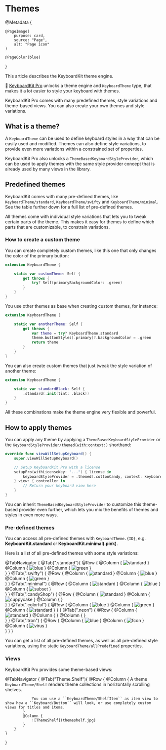 # Themes

@Metadata {

    @PageImage(
        purpose: card,
        source: "Page",
        alt: "Page icon"
    )

    @PageColor(blue)
}

This article describes the KeyboardKit theme engine.

👑 [KeyboardKit Pro][Pro] unlocks a theme engine and ``KeyboardTheme`` type, that makes it a lot easier to style your keyboard with themes. 

KeyboardKit Pro comes with many predefined themes, style variations and theme-based views. You can also create your own themes and style variations.

[Pro]: https://github.com/KeyboardKit/KeyboardKitPro


## What is a theme?

A ``KeyboardTheme`` can be used to define keyboard styles in a way that can be easily used and modified. Themes can also define style variations, to provide even more variations within a constrained set of properties.

KeyboardKit Pro also unlocks a ``ThemeBasedKeyboardStyleProvider``, which can be used to apply themes with the same style provider concept that is already used by many views in the library.


## Predefined themes

KeyboardKit comes with many pre-defined themes, like ``KeyboardTheme/standard``, ``KeyboardTheme/swifty`` and ``KeyboardTheme/minimal``. See the table further down for a full list of pre-defined themes.

All themes come with individual style variations that lets you to tweak certain parts of the theme. This makes it easy for themes to define which parts that are customizable, to constrain variations.


### How to create a custom theme

You can create completely custom themes, like this one that only changes the color of the primary button:

```swift
extension KeyboardTheme {

    static var customTheme: Self {
        get throws {
            try? Self(primaryBackgroundColor: .green)
        }
    }
}
```

You use other themes as base when creating custom themes, for instance:

```swift
extension KeyboardTheme {

    static var anotherTheme: Self {
        get throws {
            var theme = try? KeyboardTheme.standard
            theme.buttonStyles[.primary]?.backgroundColor = .green
            return theme
        }
    }
}
```

You can also create custom themes that just tweak the style variation of another theme:

```swift
extension KeyboardTheme {

    static var standardBlack: Self {
        .standard(.init(tint: .black))
    }
}
```

All these combinations make the theme engine very flexible and powerful.



## How to apply themes

You can apply any theme by applying a ``ThemeBasedKeyboardStyleProvider`` or the ``KeyboardStyleProvider/themed(with:context:)`` shorthand:

```swift
override func viewWillSetupKeyboard() {
    super.viewWillSetupKeyboard()

    // Setup KeyboardKit Pro with a license
    setupPro(withLicenseKey: "...") { license in
        keyboardStyleProvider = .themed(.cottonCandy, context: keyboardContext)
    } view: { controller in
        // Return your keyboard view here
    }
}
```

You can inherit ``ThemeBasedKeyboardStyleProvider`` to customize this theme-based provider even further, which lets you mix the benefits of themes and styles in even more ways. 


### Pre-defined themes

You can access all pre-defined themes with `KeyboardTheme.{ID}`, e.g. **KeyboardKit.standard** or **KeyboardKit.minimal(.pink)**. 

Here is a list of all pre-defined themes with some style variations:

@TabNavigator {
    @Tab(".standard"){
        @Row {
            @Column {
                ![standard](standard.jpg)
            }
            @Column {
                ![blue](standard-blue.jpg)
            }
            @Column {
                ![green](standard-green.jpg)
            }   
        }
    }
    @Tab(".swifty") {
        @Row {
            @Column {
                ![standard](swifty.jpg)
            }
            @Column {
                ![blue](swifty-blue.jpg)
            }
            @Column {
                ![green](swifty-green.jpg)
            }   
        }
    }
    @Tab(".minimal") {
        @Row {
            @Column {
                ![standard](minimal.jpg)
            }
            @Column {
                ![blue](minimal-blue.jpg)
            }
            @Column {
                ![subset](minimal-sunset.jpg)
            }   
        }
    }
    @Tab(".candyShop") {
        @Row {
            @Column {
                ![standard](candyshop.jpg)
            }
            @Column {
                ![cuppycake](candyshop-cuppycake.jpg)
            }
            @Column {
            }   
        }
    }
    @Tab(".colorful") {
        @Row {
            @Column {
                ![blue](colorful-blue.jpg)
            }
            @Column {
                ![green](colorful-green.jpg)
            }   
            @Column {
                ![standard](colorful-orange.jpg)
            }
        }
    }
    @Tab(".neon") {
        @Row {
            @Column {
                ![standard](neon.jpg)
            }
            @Column {
            }
            @Column {
            }   
        }
    }
    @Tab(".tron") {
        @Row {
            @Column {
                ![blue](tron.jpg)
            }
            @Column {
                ![fcon](tron-fcon.jpg)
            }   
            @Column {
                ![virus](tron-virus.jpg)
            }   
        }
    }
}

You can get a list of all pre-defined themes, as well as all pre-defined style variations, using the static ``KeyboardTheme/allPredefined`` properties.


### Views

KeyboardKit Pro provides some theme-based views:

@TabNavigator {
    @Tab("Theme.Shelf"){
        @Row {
            @Column {
                A theme ``KeyboardTheme/Shelf`` renders theme collections in horizontally scrolling shelves.
                
                You can use a ``KeyboardTheme/ShelfItem`` as item view to show how a ``Keyboard/Button`` will look, or use completely custom views for titles and items.
            }
            @Column {
                ![ThemeShelf](themeshelf.jpg)
            }   
        }
    }
}
